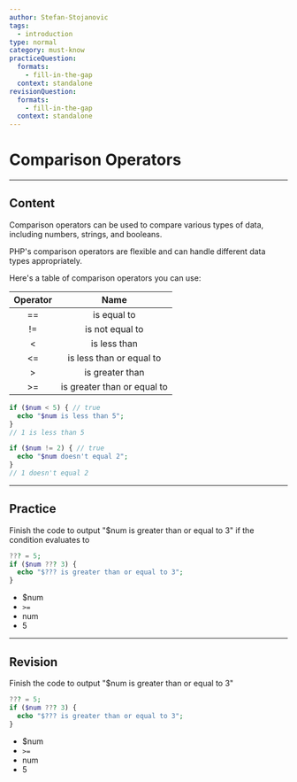 ```yaml
---
author: Stefan-Stojanovic
tags:
  - introduction
type: normal
category: must-know
practiceQuestion:
  formats:
    - fill-in-the-gap
  context: standalone
revisionQuestion:
  formats:
    - fill-in-the-gap
  context: standalone
---
```


# Comparison Operators

---

## Content

Comparison operators can be used to compare various types of data, including numbers, strings, and booleans. 

PHP's comparison operators are flexible and can handle different data types appropriately.

Here's a table of comparison operators you can use:

| Operator |             Name            |
|:--------:|:---------------------------:|
| ==       | is equal to                 |
| !=       | is not equal to             |
| <        | is less than                |
| <=       | is less than or equal to    |
| >        | is greater than             |
| >=       | is greater than or equal to |

```php
if ($num < 5) { // true
  echo "$num is less than 5";
}
// 1 is less than 5

if ($num != 2) { // true
  echo "$num doesn't equal 2";
}
// 1 doesn't equal 2
```


---

## Practice

Finish the code to output "$num is greater than or equal to 3" if the condition evaluates to

```php
??? = 5;
if ($num ??? 3) {
  echo "$??? is greater than or equal to 3";
}
```

- $num
- `>=`
- num
- 5


---

## Revision

Finish the code to output "$num is greater than or equal to 3" 

```php
??? = 5;
if ($num ??? 3) {
  echo "$??? is greater than or equal to 3";
}
```

- $num
- `>=`
- num
- 5
